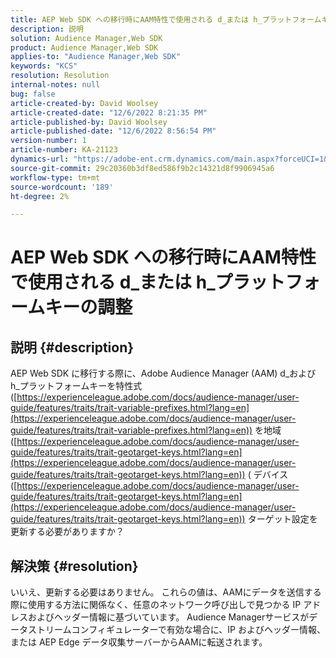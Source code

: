 ```yaml
---
title: AEP Web SDK への移行時にAAM特性で使用される d_または h_プラットフォームキーの調整
description: 説明
solution: Audience Manager,Web SDK
product: Audience Manager,Web SDK
applies-to: "Audience Manager,Web SDK"
keywords: "KCS"
resolution: Resolution
internal-notes: null
bug: false
article-created-by: David Woolsey
article-created-date: "12/6/2022 8:21:35 PM"
article-published-by: David Woolsey
article-published-date: "12/6/2022 8:56:54 PM"
version-number: 1
article-number: KA-21123
dynamics-url: "https://adobe-ent.crm.dynamics.com/main.aspx?forceUCI=1&pagetype=entityrecord&etn=knowledgearticle&id=00687491-a375-ed11-81aa-6045bd006079"
source-git-commit: 29c20360b3df8ed586f9b2c14321d8f9906945a6
workflow-type: tm+mt
source-wordcount: '189'
ht-degree: 2%

---
```


# AEP Web SDK への移行時にAAM特性で使用される d_または h_プラットフォームキーの調整

## 説明 {#description}

AEP Web SDK に移行する際に、Adobe Audience Manager (AAM) d_および h_プラットフォームキーを特性式 ([https://experienceleague.adobe.com/docs/audience-manager/user-guide/features/traits/trait-variable-prefixes.html?lang=en](https://experienceleague.adobe.com/docs/audience-manager/user-guide/features/traits/trait-variable-prefixes.html?lang=en)) を地域 ([https://experienceleague.adobe.com/docs/audience-manager/user-guide/features/traits/trait-geotarget-keys.html?lang=en](https://experienceleague.adobe.com/docs/audience-manager/user-guide/features/traits/trait-geotarget-keys.html?lang=en)) ( デバイス ([https://experienceleague.adobe.com/docs/audience-manager/user-guide/features/traits/trait-geotarget-keys.html?lang=en](https://experienceleague.adobe.com/docs/audience-manager/user-guide/features/traits/trait-geotarget-keys.html?lang=en)) ターゲット設定を更新する必要がありますか？

## 解決策 {#resolution}


いいえ、更新する必要はありません。 これらの値は、AAMにデータを送信する際に使用する方法に関係なく、任意のネットワーク呼び出しで見つかる IP アドレスおよびヘッダー情報に基づいています。 Audience Managerサービスがデータストリームコンフィギュレーターで有効な場合に、IP およびヘッダー情報、または AEP Edge データ収集サーバーからAAMに転送されます。
